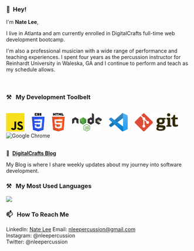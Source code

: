 <!-- [![Header](https://raw.githubusercontent.com/natelee3/<OWNER>/<OWNER>/readme_header.png "Header")](https://some-url.dev/)
 -->
### 👋&nbsp;&nbsp;Hey!

I'm **Nate Lee**, 

I live in Atlanta and am currently enrolled in DigitalCrafts full-time web development bootcamp. 

I'm also a professional musician with a wide range of performance and teaching experiences. I spent four years as the percussion instructor for Reinhardt University in Waleska, GA and I continue to perform and teach as my schedule allows.
<br><br><br>
<!-- To know more, track me on **[Twitter](https://twitter.com/intent/follow?screen_name=obetomuniz)** or **[Newsletter](https://beto.im/newsletter)**.
<br><br> -->
### ⚒&nbsp;&nbsp;&nbsp;My Development Toolbelt
<br><img alt="JavaScript" title="JavaScript" src="https://github.com/natelee3/natelee3/blob/main/javascript.svg" height="50">&nbsp;&nbsp;&nbsp;&nbsp;
<img alt="CSS" title="CSS" src="https://github.com/natelee3/natelee3/blob/main/css-3.svg" height="50">&nbsp;&nbsp;&nbsp;&nbsp;
<img alt="HTML" title="HTML" src="https://github.com/natelee3/natelee3/blob/main/html-5.svg" height="50">&nbsp;&nbsp;&nbsp;&nbsp;
<img alt=" title=" title="Node.js" src="https://github.com/natelee3/natelee3/blob/main/nodejs.svg" height="50">&nbsp;&nbsp;&nbsp;&nbsp;
<img alt="VS Code" title="VS Code" src="https://github.com/natelee3/natelee3/blob/main/visual-studio-code.svg" height="50">&nbsp;&nbsp;&nbsp;&nbsp;
<img alt="Git" title="Git" src="https://github.com/natelee3/natelee3/blob/main/git.svg" height="50">&nbsp;&nbsp;&nbsp;&nbsp;
<img alt="Google Chrome" title="Google Chrome" src="https://user-images.githubusercontent.com/1680157/87443745-47fd3c00-c5cc-11ea-878f-44f34572775e.png" height="50"><br><br>
<!-- ### 👨‍💻&nbsp;&nbsp;&nbsp;My Personal Projects
<br> -->

📝&nbsp;&nbsp;**[DigitalCrafts Blog](http://github.com/natelee3/blog_posts)**

My Blog is where I share weekly updates about my journey into software development. 


### ⚒&nbsp;&nbsp;&nbsp;My Most Used Languages
<a href="https://github.com/natelee3/natelee3">
  <img align="center" src="https://github-readme-stats.vercel.app/api/top-langs/?username=natelee3&hide=java,html,tex&title_color=ffffff&text_color=c9cacc&icon_color=2bbc8a&bg_color=1d1f21&langs_count=3" />
</a>

### 📫&nbsp;&nbsp;&nbsp;How To Reach Me

LinkedIn: <a href="https://www.linkedin.com/in/nate-lee-4062451b"/>Nate Lee</a>
Email: nleepercussion@gmail.com<br>
Instagram: @nleepercussion<br>
Twitter: @nleepercussion
<!--
**natelee3/natelee3** is a ✨ _special_ ✨ repository because its `README.md` (this file) appears on your GitHub profile.

Here are some ideas to get you started:

- 🔭 I’m currently working on ...
- 🌱 I’m currently learning ...
- 👯 I’m looking to collaborate on ...
- 🤔 I’m looking for help with ...
- 💬 Ask me about ...
-  How to reach me: ...
- 😄 Pronouns: ...
- ⚡ Fun fact: ...
-->

